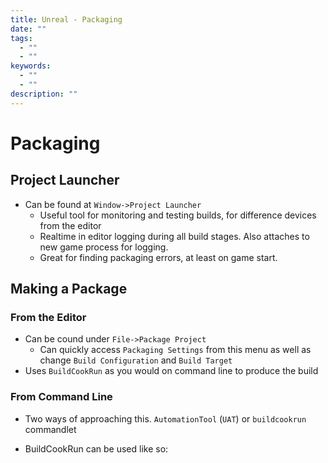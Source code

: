 ```yaml
---
title: Unreal - Packaging
date: ""
tags:
  - ""
  - ""
keywords:
  - ""
  - ""
description: ""
---
```


# Packaging

## Project Launcher

* Can be found at `Window->Project Launcher`
  * Useful tool for monitoring and testing builds, for difference devices from the editor
  * Realtime in editor logging during all build stages. Also attaches to new game process for logging. 
  * Great for finding packaging errors, at least on game start.

## Making a Package

### From the Editor

* Can be cound under `File->Package Project`
  * Can quickly access `Packaging Settings` from this menu as well as change `Build Configuration` and `Build Target`
* Uses `BuildCookRun` as you would on command line to produce the build

### From Command Line

* Two ways of approaching this. `AutomationTool` (`UAT`) or `buildcookrun` commandlet

* BuildCookRun can be used like so:

````$PATH_TO_UNREAL_EDITOR BuildCookRun -project="$PATH_TO_PROJECT/$PROJECT.uproject" -noP4 -platform=$PLATFORM -clientconfig=$BUILD_CONFIG -serverconfig=$BUILD_CONFIG -cook -maps=AllMaps -build -compile -stage -pak -archive -archivedirectory="$ARCHIVE_DIR"
````
